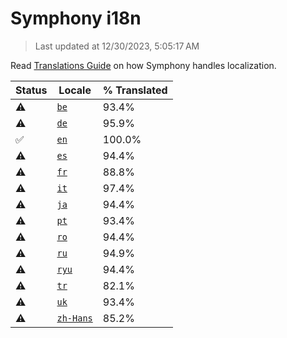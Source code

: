 # Symphony i18n

> Last updated at 12/30/2023, 5:05:17 AM

Read [Translations Guide](https://github.com/zyrouge/symphony/wiki/Translations-Guide) on how Symphony handles localization.

| Status | Locale | % Translated |
| --- | --- | --- |
| ⚠️ | [`be`](https://github.com/zyrouge/symphony/blob/main/i18n/be.toml) | 93.4% |
| ⚠️ | [`de`](https://github.com/zyrouge/symphony/blob/main/i18n/de.toml) | 95.9% |
| ✅ | [`en`](https://github.com/zyrouge/symphony/blob/main/i18n/en.toml) | 100.0% |
| ⚠️ | [`es`](https://github.com/zyrouge/symphony/blob/main/i18n/es.toml) | 94.4% |
| ⚠️ | [`fr`](https://github.com/zyrouge/symphony/blob/main/i18n/fr.toml) | 88.8% |
| ⚠️ | [`it`](https://github.com/zyrouge/symphony/blob/main/i18n/it.toml) | 97.4% |
| ⚠️ | [`ja`](https://github.com/zyrouge/symphony/blob/main/i18n/ja.toml) | 94.4% |
| ⚠️ | [`pt`](https://github.com/zyrouge/symphony/blob/main/i18n/pt.toml) | 93.4% |
| ⚠️ | [`ro`](https://github.com/zyrouge/symphony/blob/main/i18n/ro.toml) | 94.4% |
| ⚠️ | [`ru`](https://github.com/zyrouge/symphony/blob/main/i18n/ru.toml) | 94.9% |
| ⚠️ | [`ryu`](https://github.com/zyrouge/symphony/blob/main/i18n/ryu.toml) | 94.4% |
| ⚠️ | [`tr`](https://github.com/zyrouge/symphony/blob/main/i18n/tr.toml) | 82.1% |
| ⚠️ | [`uk`](https://github.com/zyrouge/symphony/blob/main/i18n/uk.toml) | 93.4% |
| ⚠️ | [`zh-Hans`](https://github.com/zyrouge/symphony/blob/main/i18n/zh-Hans.toml) | 85.2% |
